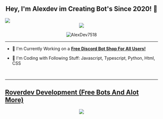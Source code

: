 ## <div align="center">Hey, I'm Alexdev im Creating Bot's Since 2020! :rocket:</div>  

<img src="https://i.imgur.com/iFddizD.jpg"/>

<div align="center">
<img src="https://discord.c99.nl/widget/theme-2/663442537222242306.png" />
</div>

<p align="center"> <img src="https://komarev.com/ghpvc/?username=AlexDev7518&label=Profile%20views&color=00FFFF&style=flat" alt="AlexDev7518" /> </p>

***

- :telescope: I'm Currently Working on a [**Free Discord Bot Shop For All Users!**](https://discord.gg/roverdev)

- :seedling: I'm Coding with Following Stuff: Javascript, Typescript, Python, Html, CSS

<br/>

***

## [Roverdev Development (Free Bots And Alot More)](https://discord.gg/roverdev)
<p align="center"> <a href="https://discord.gg/roverdev"><img src="https://discord.com/api/guilds/918153120981319730/widget.png?style=banner2"></a> </p>
